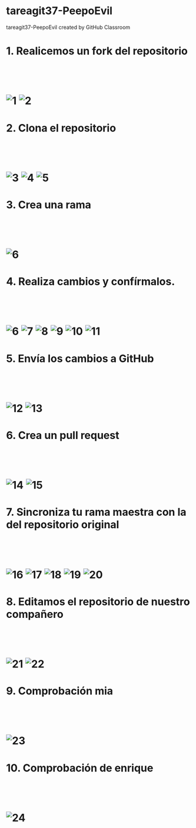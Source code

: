 # tareagit37-PeepoEvil
tareagit37-PeepoEvil created by GitHub Classroom

<h1> 1. Realicemos un fork del repositorio <h1> <br>

![1](https://user-images.githubusercontent.com/115102321/222241465-a176798d-e491-4b34-afe4-7411c8d94710.png)
![2](https://user-images.githubusercontent.com/115102321/222241466-1b56ecf5-6978-4f97-a463-23db59232d03.png)

<h1> 2. Clona el repositorio <h1> <br>

![3](https://user-images.githubusercontent.com/115102321/222241468-288830a3-8cca-4656-926c-2f706d14b822.png)
![4](https://user-images.githubusercontent.com/115102321/222241469-7245e5d1-1f7d-41ff-94cb-5fae9739e7eb.png)
![5](https://user-images.githubusercontent.com/115102321/222241470-731d3411-6ab6-4caa-8954-cb9be956dd22.png)

<h1> 3. Crea una rama <h1> <br>

![6](https://user-images.githubusercontent.com/115102321/222241473-5dd8b6ab-ff8c-420d-887b-bc22fb594f6d.png)

<h1> 4. Realiza cambios y confírmalos. <h1> <br>

![6](https://user-images.githubusercontent.com/115102321/222241473-5dd8b6ab-ff8c-420d-887b-bc22fb594f6d.png)
![7](https://user-images.githubusercontent.com/115102321/222241475-c68f17d0-c749-4326-835d-b62437951b24.png)
![8](https://user-images.githubusercontent.com/115102321/222241476-f43a1f51-5004-47d4-bbba-b8bf4906ee75.png)
![9](https://user-images.githubusercontent.com/115102321/222241478-a7c59018-c11b-4fe7-a87d-25049ca35fa5.png)
![10](https://user-images.githubusercontent.com/115102321/222241479-6f22be34-de9d-41a2-b797-b22c1508ea49.png)
![11](https://user-images.githubusercontent.com/115102321/222241481-7d8c32fa-0fd5-4e00-907f-675d2836c087.png)

<h1> 5. Envía los cambios a GitHub <h1> <br>

![12](https://user-images.githubusercontent.com/115102321/222241486-cc6edade-3494-44f7-ab11-d286974ab23a.png)
![13](https://user-images.githubusercontent.com/115102321/222241488-6cbe6137-0919-4790-853b-d6fae2fb9d7e.png)

<h1> 6. Crea un pull request <h1> <br>

![14](https://user-images.githubusercontent.com/115102321/222241490-d138a317-e743-4991-aba5-f9a1b9d134e5.png)
![15](https://user-images.githubusercontent.com/115102321/222241493-18b52cf7-30f7-4093-baf8-8b65d7c3682b.png)

<h1> 7. Sincroniza tu rama maestra con la del repositorio original <h1> <br>

![16](https://user-images.githubusercontent.com/115102321/222241437-f7d62968-ed90-4d9d-910c-e9181b405d8d.png)
![17](https://user-images.githubusercontent.com/115102321/222241441-4f07caa0-7a2f-43ed-aa72-99b9f6b3ecb8.png)
![18](https://user-images.githubusercontent.com/115102321/222241447-ca40fd58-46d9-470c-9d3c-2f04c028ac96.png)
![19](https://user-images.githubusercontent.com/115102321/222241452-79ec858f-041a-4047-b926-ad45dc139332.png)
![20](https://user-images.githubusercontent.com/115102321/222241454-24a3321a-69bd-4fcc-8cd0-7e7725fd49ba.png)

<h1> 8. Editamos el repositorio de nuestro compañero <h1> <br>

![21](https://user-images.githubusercontent.com/115102321/222241455-b9eaa606-90b5-4241-9974-0a3400d037b0.png)
![22](https://user-images.githubusercontent.com/115102321/222241457-1c7f6251-265b-4945-a475-c63e6909329a.png)

<h1> 9. Comprobación mia <h1> <br>

![23](https://user-images.githubusercontent.com/115102321/222241461-2931f335-8b4a-47ec-9ae4-7b5d8f15bc81.png)

<h1> 10. Comprobación de enrique <h1> <br>

![24](https://user-images.githubusercontent.com/115102321/222241463-440b81fa-487c-41a6-b31c-a81a065486f6.png)




